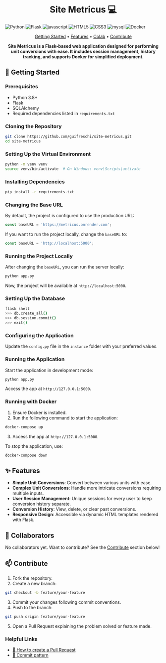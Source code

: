 [JAVASCRIPT__BADGE]: https://img.shields.io/badge/Javascript-000?style=for-the-badge&logo=javascript
[MY__SQL]: https://img.shields.io/badge/mysql-4479A1.svg?style=for-the-badge&logo=mysql&logoColor=white

<h1 align="center" style="font-weight: bold;">Site Metricus 💻</h1>

![Python](https://img.shields.io/badge/python-3670A0?style=for-the-badge&logo=python&logoColor=ffdd54)
![Flask](https://img.shields.io/badge/flask-%23000.svg?style=for-the-badge&logo=flask&logoColor=white)
![javascript][JAVASCRIPT__BADGE]
![HTML5](https://img.shields.io/badge/html5-%23E34F26.svg?style=for-the-badge&logo=html5&logoColor=white)
![CSS3](https://img.shields.io/badge/css3-%231572B6.svg?style=for-the-badge&logo=css3&logoColor=white)
![mysql][MY__SQL]
![Docker](https://img.shields.io/badge/docker-%230db7ed.svg?style=for-the-badge&logo=docker&logoColor=white)

<p align="center">
 <a href="#getting-started">Getting Started</a> •
  <a href="#features">Features</a> •
 <a href="#colab">Colab</a> •
 <a href="#contribute">Contribute</a>
</p>

<p align="center">
  <b>Site Metricus is a Flask-based web application designed for performing unit conversions with ease. It includes session management, history tracking, and supports Docker for simplified deployment.</b>
</p>

<h2 id="getting-started">🚀 Getting Started</h2>

<h3>Prerequisites</h3>

- Python 3.8+
- Flask
- SQLAlchemy
- Required dependencies listed in `requirements.txt`

<h3>Cloning the Repository</h3>

```bash
git clone https://github.com/guifreschi/site-metricus.git
cd site-metricus
```

<h3>Setting Up the Virtual Environment</h3>

```bash
python -m venv venv
source venv/bin/activate  # On Windows: venv\Scripts\activate
```

<h3>Installing Dependencies</h3>

```bash
pip install -r requirements.txt
```

<h3>Changing the Base URL</h3>

By default, the project is configured to use the production URL:

```javascript
const baseURL = 'https://metricus.onrender.com';
```

If you want to run the project locally, change the `baseURL` to:

```javascript
const baseURL = 'http://localhost:5000';
```

<h3>Running the Project Locally</h3>

After changing the `baseURL`, you can run the server locally:

```bash
python app.py
```

Now, the project will be available at `http://localhost:5000`.

<h3>Setting Up the Database</h3>

```bash
flask shell
>>> db.create_all()
>>> db.session.commit()
>>> exit()
```

<h3>Configuring the Application</h3>

Update the `config.py` file in the `instance` folder with your preferred values.

<h3>Running the Application</h3>

Start the application in development mode:

```bash
python app.py
```

Access the app at `http://127.0.0.1:5000`.

<h3>Running with Docker</h3>

1. Ensure Docker is installed.
2. Run the following command to start the application:

```bash
docker-compose up
```

3. Access the app at `http://127.0.0.1:5000`.

To stop the application, use:

```bash
docker-compose down
```

<h2 id="features">✨ Features</h2>

- **Simple Unit Conversions**: Convert between various units with ease.
- **Complex Unit Conversions**: Handle more intricate conversions requiring multiple inputs.
- **User Session Management**: Unique sessions for every user to keep conversion history separate.
- **Conversion History**: View, delete, or clear past conversions.
- **Responsive Design**: Accessible via dynamic HTML templates rendered with Flask.

<h2 id="colab">🤝 Collaborators</h2>

No collaborators yet. Want to contribute? See the [Contribute](#contribute) section below!

<h2 id="contribute">📫 Contribute</h2>

1. Fork the repository.
2. Create a new branch:

```bash
git checkout -b feature/your-feature
```

3. Commit your changes following commit conventions.
4. Push to the branch:

```bash
git push origin feature/your-feature
```

5. Open a Pull Request explaining the problem solved or feature made.

<h3>Helpful Links</h3>

- [📝 How to create a Pull Request](https://www.atlassian.com/br/git/tutorials/making-a-pull-request)
- [💾 Commit pattern](https://gist.github.com/joshbuchea/6f47e86d2510bce28f8e7f42ae84c716)

